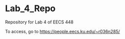 # Lab_4_Repo
Repository for Lab 4 of EECS 448

To access, go to https://people.eecs.ku.edu/~r036n285/

